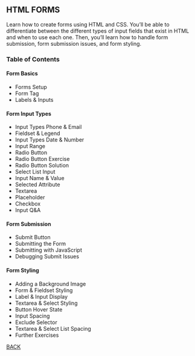 ## HTML FORMS
Learn how to create forms using HTML and CSS. You’ll be able to differentiate between the different types of input fields that exist in HTML and when to use each one. Then, you’ll learn how to handle form submission, form submission issues, and form styling.

### Table of Contents
#### Form Basics
- Forms Setup
- Form Tag
- Labels & Inputs

#### Form Input Types
- Input Types Phone & Email
- Fieldset & Legend
- Input Types Date & Number
- Input Range
- Radio Button
- Radio Button Exercise
- Radio Button Solution
- Select List Input
- Input Name & Value
- Selected Attribute
- Textarea
- Placeholder
- Checkbox
- Input Q&A

#### Form Submission
- Submit Button
- Submitting the Form
- Submitting with JavaScript
- Debugging Submit Issues

#### Form Styling
- Adding a Background Image
- Form & Fieldset Styling
- Label & Input Display
- Textarea & Select Styling
- Button Hover State
- Input Spacing
- Exclude Selector
- Textarea & Select List Spacing
- Further Exercises

[BACK](./README.md)